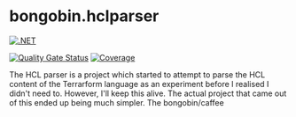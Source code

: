 # bongobin.hclparser

[![.NET](https://github.com/binarysenator/bongobin.hclparser/actions/workflows/dotnet.yml/badge.svg?branch=main)](https://github.com/binarysenator/bongobin.hclparser/actions/workflows/dotnet.yml)

[![Quality Gate Status](https://sonarcloud.io/api/project_badges/measure?project=binarysenator_bongobin.hclparser&metric=alert_status)](https://sonarcloud.io/summary/new_code?id=binarysenator_bongobin.hclparser) [![Coverage](https://sonarcloud.io/api/project_badges/measure?project=binarysenator_bongobin.hclparser&metric=coverage)](https://sonarcloud.io/summary/new_code?id=binarysenator_bongobin.hclparser)

The HCL parser is a project which started to attempt to parse the HCL content of the Terrarform language as an experiment before I realised I didn't need to. However, I'll keep this alive. The actual project that came out of this ended up being much simpler. The bongobin/caffee

